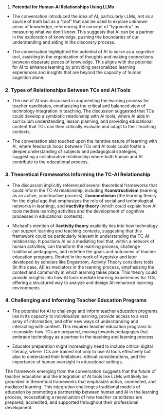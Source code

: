 
###   
1. **Potential for Human-AI Relationships Using LLMs**

- The conversation introduced the idea of AI, particularly LLMs, not as a source of truth but as a "tool" that can be used to explore unknown areas of knowledge, referencing the concept of "lygometry" as measuring what we don't know. This suggests that AI can be a partner in the exploration of knowledge, pushing the boundaries of our understanding and aiding in the discovery process.
    
- The conversation highlighted the potential of AI to serve as a cognitive tool, assisting in the organization of thoughts and making connections between disparate pieces of knowledge. This aligns with the potential for AI to enhance learning by providing personalized learning experiences and insights that are beyond the capacity of human cognition alone.
    

### 2. **Types of Relationships Between TCs and AI Tools**

- The use of AI was discussed in augmenting the learning process for teacher candidates, emphasizing the critical and balanced view of technology integration in teaching. The discussion suggested that TCs could develop a symbiotic relationship with AI tools, where AI aids in curriculum understanding, lesson planning, and providing educational content that TCs can then critically evaluate and adapt to their teaching contexts.
    
- The conversation also touched upon the iterative nature of learning with AI, where feedback loops between TCs and AI tools could foster a deeper understanding of subjects and pedagogical strategies, suggesting a collaborative relationship where both human and AI contribute to the educational process.
    

### 3. **Theoretical Frameworks Informing the TC-AI Relationship**

- The discussion implicitly referenced several theoretical frameworks that could inform the TC-AI relationship, including #**constructivism** (learning as an active, constructive process), #**connectivism** (the learning theory for the digital age that emphasizes the role of social and technological networks in learning), and #**activity theory** (which could explain how AI tools mediate learning activities and the development of cognitive processes in educational contexts).
    
- Michael's mention of #**activity theory** explicitly ties into how technology can support learning and teaching contexts, suggesting that this framework could be particularly relevant in understanding the TC-AI relationship. It positions AI as a mediating tool that, within a network of human activities, can transform the learning process, challenge traditional pedagogies, and redefine the goals and outcomes of teacher education programs.  Rooted in the work of Vygotsky and later developed by scholars like Engeström, Activity Theory considers tools (in this case, AI) as mediators in the learning process, emphasizing the context and community in which learning takes place. This theory could provide insights into how AI tools mediate learning experiences for TCs, offering a structured way to analyze and design AI-enhanced learning environments.
    

### 4. **Challenging and Informing Teacher Education Programs**

- The potential for AI to challenge and inform teacher education programs lies in its capacity to individualize learning, provide access to a vast array of information, and offer new ways of understanding and interacting with content. This requires teacher education programs to reconsider how TCs are prepared, moving towards pedagogies that embrace technology as a partner in the teaching and learning process.
    
- Educator preparation might increasingly need to include critical digital literacy, where TCs are trained not only to use AI tools effectively but also to understand their limitations, ethical considerations, and the importance of human oversight in educational settings.
    

The framework emerging from the conversation suggests that the future of teacher education and the integration of AI tools like LLMs will likely be grounded in theoretical frameworks that emphasize active, connected, and mediated learning. This integration challenges traditional models of education by promoting a partnership between human and AI in the learning process, necessitating a reevaluation of how teacher candidates are prepared, accredited, and supported throughout their professional development.

